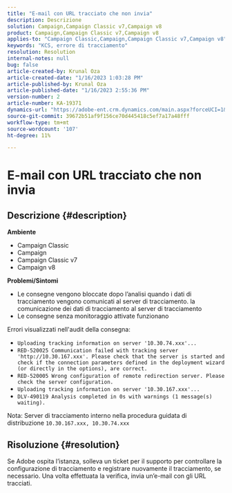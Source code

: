 ```yaml
---
title: "E-mail con URL tracciato che non invia"
description: Descrizione
solution: Campaign,Campaign Classic v7,Campaign v8
product: Campaign,Campaign Classic v7,Campaign v8
applies-to: "Campaign Classic,Campaign,Campaign Classic v7,Campaign v8"
keywords: "KCS, errore di tracciamento"
resolution: Resolution
internal-notes: null
bug: false
article-created-by: Krunal Oza
article-created-date: "1/16/2023 1:03:28 PM"
article-published-by: Krunal Oza
article-published-date: "1/16/2023 2:55:36 PM"
version-number: 2
article-number: KA-19371
dynamics-url: "https://adobe-ent.crm.dynamics.com/main.aspx?forceUCI=1&pagetype=entityrecord&etn=knowledgearticle&id=9f67df27-9e95-ed11-aad1-6045bd006793"
source-git-commit: 39672b51af9f156ce70d445418c5ef7a17a48fff
workflow-type: tm+mt
source-wordcount: '107'
ht-degree: 11%

---
```


# E-mail con URL tracciato che non invia

## Descrizione {#description}

<b>Ambiente</b>
- Campaign Classic
- Campaign
- Campaign Classic v7
- Campaign v8



<b>Problemi/Sintomi</b>
- Le consegne vengono bloccate dopo l’analisi quando i dati di tracciamento vengono comunicati al server di tracciamento. la comunicazione dei dati di tracciamento al server di tracciamento
- Le consegne senza monitoraggio attivate funzionano


Errori visualizzati nell&#39;audit della consegna:

- `Uploading tracking information on server '10.30.74.xxx'...`
- `RED-520025 Communication failed with tracking server 'http://10.30.167.xxx'. Please check that the server is started and check if the connection parameters defined in the deployment wizard (or directly in the options), are correct.`
- `RED-520005 Wrong configuration of remote redirection server. Please check the server configuration.`
- `Uploading tracking information on server '10.30.167.xxx'...`
- `DLV-490119 Analysis completed in 0s with warnings (1 message(s) waiting).`




Nota: Server di tracciamento interno nella procedura guidata di distribuzione `10.30.167.xxx, 10.30.74.xxx`


## Risoluzione {#resolution}


Se Adobe ospita l’istanza, solleva un ticket per il supporto per controllare la configurazione di tracciamento e registrare nuovamente il tracciamento, se necessario. Una volta effettuata la verifica, invia un’e-mail con gli URL tracciati.




